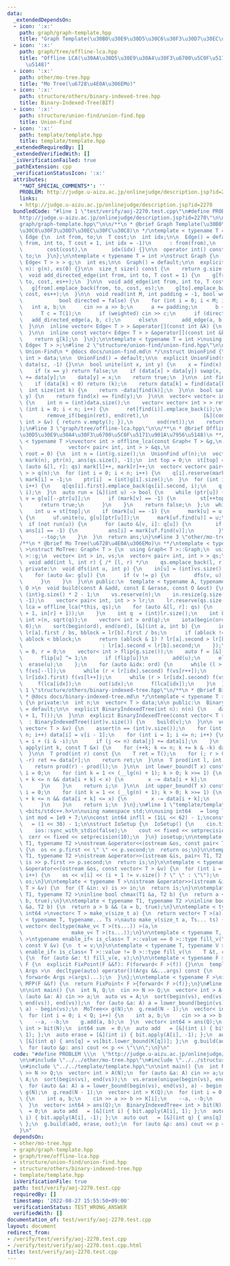```yaml
---
data:
  _extendedDependsOn:
  - icon: ':x:'
    path: graph/graph-template.hpp
    title: "Graph Template(\u30B0\u30E9\u30D5\u30C6\u30F3\u30D7\u30EC\u30FC\u30C8)"
  - icon: ':x:'
    path: graph/tree/offline-lca.hpp
    title: "Offline LCA(\u30AA\u30D5\u30E9\u30A4\u30F3\u6700\u5C0F\u5171\u901A\u7956\
      \u5148)"
  - icon: ':x:'
    path: other/mo-tree.hpp
    title: "Mo Tree(\u6728\u4E0A\u306EMo)"
  - icon: ':x:'
    path: structure/others/binary-indexed-tree.hpp
    title: Binary-Indexed-Tree(BIT)
  - icon: ':x:'
    path: structure/union-find/union-find.hpp
    title: Union-Find
  - icon: ':x:'
    path: template/template.hpp
    title: template/template.hpp
  _extendedRequiredBy: []
  _extendedVerifiedWith: []
  _isVerificationFailed: true
  _pathExtension: cpp
  _verificationStatusIcon: ':x:'
  attributes:
    '*NOT_SPECIAL_COMMENTS*': ''
    PROBLEM: http://judge.u-aizu.ac.jp/onlinejudge/description.jsp?id=2270
    links:
    - http://judge.u-aizu.ac.jp/onlinejudge/description.jsp?id=2270
  bundledCode: "#line 1 \"test/verify/aoj-2270.test.cpp\"\n#define PROBLEM \\\n  \"\
    http://judge.u-aizu.ac.jp/onlinejudge/description.jsp?id=2270\"\n\n#line 2 \"\
    graph/graph-template.hpp\"\n\n/**\n * @brief Graph Template(\u30B0\u30E9\u30D5\
    \u30C6\u30F3\u30D7\u30EC\u30FC\u30C8)\n */\ntemplate < typename T = int >\nstruct\
    \ Edge {\n  int from, to;\n  T cost;\n  int idx;\n\n  Edge() = default;\n\n  Edge(int\
    \ from, int to, T cost = 1, int idx = -1)\n      : from(from),\n        to(to),\n\
    \        cost(cost),\n        idx(idx) {}\n\n  operator int() const {\n    return\
    \ to;\n  }\n};\n\ntemplate < typename T = int >\nstruct Graph {\n  vector< vector<\
    \ Edge< T > > > g;\n  int es;\n\n  Graph() = default;\n\n  explicit Graph(int\
    \ n): g(n), es(0) {}\n\n  size_t size() const {\n    return g.size();\n  }\n\n\
    \  void add_directed_edge(int from, int to, T cost = 1) {\n    g[from].emplace_back(from,\
    \ to, cost, es++);\n  }\n\n  void add_edge(int from, int to, T cost = 1) {\n \
    \   g[from].emplace_back(from, to, cost, es);\n    g[to].emplace_back(to, from,\
    \ cost, es++);\n  }\n\n  void read(int M, int padding = -1, bool weighted = false,\n\
    \            bool directed = false) {\n    for (int i = 0; i < M; i++) {\n   \
    \   int a, b;\n      cin >> a >> b;\n      a += padding;\n      b += padding;\n\
    \      T c = T(1);\n      if (weighted) cin >> c;\n      if (directed)\n     \
    \   add_directed_edge(a, b, c);\n      else\n        add_edge(a, b, c);\n    }\n\
    \  }\n\n  inline vector< Edge< T > > &operator[](const int &k) {\n    return g[k];\n\
    \  }\n\n  inline const vector< Edge< T > > &operator[](const int &k) const {\n\
    \    return g[k];\n  }\n};\n\ntemplate < typename T = int >\nusing Edges = vector<\
    \ Edge< T > >;\n#line 2 \"structure/union-find/union-find.hpp\"\n\n/**\n * @brief\
    \ Union-Find\n * @docs docs/union-find.md\n */\nstruct UnionFind {\n  vector<\
    \ int > data;\n\n  UnionFind() = default;\n\n  explicit UnionFind(size_t sz):\
    \ data(sz, -1) {}\n\n  bool unite(int x, int y) {\n    x = find(x), y = find(y);\n\
    \    if (x == y) return false;\n    if (data[x] > data[y]) swap(x, y);\n    data[x]\
    \ += data[y];\n    data[y] = x;\n    return true;\n  }\n\n  int find(int k) {\n\
    \    if (data[k] < 0) return (k);\n    return data[k] = find(data[k]);\n  }\n\n\
    \  int size(int k) {\n    return -data[find(k)];\n  }\n\n  bool same(int x, int\
    \ y) {\n    return find(x) == find(y);\n  }\n\n  vector< vector< int > > groups()\
    \ {\n    int n = (int)data.size();\n    vector< vector< int > > ret(n);\n    for\
    \ (int i = 0; i < n; i++) {\n      ret[find(i)].emplace_back(i);\n    }\n    ret.erase(\n\
    \        remove_if(begin(ret), end(ret),\n                  [&](const vector<\
    \ int > &v) { return v.empty(); }),\n        end(ret));\n    return ret;\n  }\n\
    };\n#line 3 \"graph/tree/offline-lca.hpp\"\n\n/**\n * @brief Offline LCA(\u30AA\
    \u30D5\u30E9\u30A4\u30F3\u6700\u5C0F\u5171\u901A\u7956\u5148)\n **/\ntemplate\
    \ < typename T >\nvector< int > offline_lca(const Graph< T > &g,\n           \
    \               vector< pair< int, int > > &qs,\n                          int\
    \ root = 0) {\n  int n = (int)g.size();\n  UnionFind uf(n);\n  vector< int > st(n),\
    \ mark(n), ptr(n), ans(qs.size(), -1);\n  int top = 0;\n  st[top] = root;\n  for\
    \ (auto &[l, r]: qs) mark[l]++, mark[r]++;\n  vector< vector< pair< int, int >\
    \ > > q(n);\n  for (int i = 0; i < n; i++) {\n    q[i].reserve(mark[i]);\n   \
    \ mark[i] = -1;\n    ptr[i]  = (int)g[i].size();\n  }\n  for (int i = 0; i < qs.size();\
    \ i++) {\n    q[qs[i].first].emplace_back(qs[i].second, i);\n    q[qs[i].second].emplace_back(qs[i].first,\
    \ i);\n  }\n  auto run = [&](int u) -> bool {\n    while (ptr[u]) {\n      int\
    \ v = g[u][--ptr[u]];\n      if (mark[v] == -1) {\n        st[++top] = v;\n  \
    \      return true;\n      }\n    }\n    return false;\n  };\n  while (~top) {\n\
    \    int u = st[top];\n    if (mark[u] == -1) {\n      mark[u] = u;\n    } else\
    \ {\n      uf.unite(u, g[u][ptr[u]]);\n      mark[uf.find(u)] = u;\n    }\n  \
    \  if (not run(u)) {\n      for (auto &[v, i]: q[u]) {\n        if (~mark[v] and\
    \ ans[i] == -1) {\n          ans[i] = mark[uf.find(v)];\n        }\n      }\n\
    \      --top;\n    }\n  }\n  return ans;\n}\n#line 3 \"other/mo-tree.hpp\"\n\n\
    /**\n * @brief Mo Tree(\u6728\u4E0A\u306EMo)\n **/\ntemplate < typename T = int\
    \ >\nstruct MoTree: Graph< T > {\n  using Graph< T >::Graph;\n  using Graph< T\
    \ >::g;\n  vector< int > in, vs;\n  vector< pair< int, int > > qs;\n\n public:\n\
    \  void add(int l, int r) { /* [l, r) */\n    qs.emplace_back(l, r);\n  }\n\n\
    \ private:\n  void dfs(int u, int p) {\n    in[u] = (int)vs.size();\n    vs.emplace_back(u);\n\
    \    for (auto &v: g[u]) {\n      if (v != p) {\n        dfs(v, u);\n        vs.emplace_back(v);\n\
    \      }\n    }\n  }\n\n public:\n  template < typename A, typename E, typename\
    \ O >\n  void build(const A &add, const E &erase, const O &out) {\n    int n =\
    \ (int)g.size() * 2 - 1;\n    vs.reserve(n);\n    in.resize(g.size());\n    dfs(0,\
    \ -1);\n    vector< pair< int, int > > lr;\n    lr.reserve(qs.size());\n    auto\
    \ lca = offline_lca(*this, qs);\n    for (auto &[l, r]: qs) {\n      lr.emplace_back(minmax(in[l]\
    \ + 1, in[r] + 1));\n    }\n    int q  = (int)lr.size();\n    int bs = n / min<\
    \ int >(n, sqrt(q));\n    vector< int > ord(q);\n    iota(begin(ord), end(ord),\
    \ 0);\n    sort(begin(ord), end(ord), [&](int a, int b) {\n      int ablock =\
    \ lr[a].first / bs, bblock = lr[b].first / bs;\n      if (ablock != bblock) return\
    \ ablock < bblock;\n      return (ablock & 1) ? lr[a].second > lr[b].second\n\
    \                          : lr[a].second < lr[b].second;\n    });\n    int l\
    \ = 0, r = 0;\n    vector< int > flip(g.size());\n    auto f = [&](int u) {\n\
    \      flip[u] ^= 1;\n      if (flip[u])\n        add(u);\n      else\n      \
    \  erase(u);\n    };\n    for (auto &idx: ord) {\n      while (l > lr[idx].first)\
    \ f(vs[--l]);\n      while (r < lr[idx].second) f(vs[r++]);\n      while (l <\
    \ lr[idx].first) f(vs[l++]);\n      while (r > lr[idx].second) f(vs[--r]);\n \
    \     f(lca[idx]);\n      out(idx);\n      f(lca[idx]);\n    }\n  }\n};\n#line\
    \ 1 \"structure/others/binary-indexed-tree.hpp\"\n/**\n * @brief Binary-Indexed-Tree(BIT)\n\
    \ * @docs docs/binary-indexed-tree.md\n */\ntemplate < typename T >\nstruct BinaryIndexedTree\
    \ {\n private:\n  int n;\n  vector< T > data;\n\n public:\n  BinaryIndexedTree()\
    \ = default;\n\n  explicit BinaryIndexedTree(int n): n(n) {\n    data.assign(n\
    \ + 1, T());\n  }\n\n  explicit BinaryIndexedTree(const vector< T > &v)\n    \
    \  : BinaryIndexedTree((int)v.size()) {\n    build(v);\n  }\n\n  void build(const\
    \ vector< T > &v) {\n    assert(n == (int)v.size());\n    for (int i = 1; i <=\
    \ n; i++) data[i] = v[i - 1];\n    for (int i = 1; i <= n; i++) {\n      int j\
    \ = i + (i & -i);\n      if (j <= n) data[j] += data[i];\n    }\n  }\n\n  void\
    \ apply(int k, const T &x) {\n    for (++k; k <= n; k += k & -k) data[k] += x;\n\
    \  }\n\n  T prod(int r) const {\n    T ret = T();\n    for (; r > 0; r -= r &\
    \ -r) ret += data[r];\n    return ret;\n  }\n\n  T prod(int l, int r) const {\n\
    \    return prod(r) - prod(l);\n  }\n\n  int lower_bound(T x) const {\n    int\
    \ i = 0;\n    for (int k = 1 << (__lg(n) + 1); k > 0; k >>= 1) {\n      if (i\
    \ + k <= n && data[i + k] < x) {\n        x -= data[i + k];\n        i += k;\n\
    \      }\n    }\n    return i;\n  }\n\n  int upper_bound(T x) const {\n    int\
    \ i = 0;\n    for (int k = 1 << (__lg(n) + 1); k > 0; k >>= 1) {\n      if (i\
    \ + k <= n && data[i + k] <= x) {\n        x -= data[i + k];\n        i += k;\n\
    \      }\n    }\n    return i;\n  }\n};\n#line 1 \"template/template.hpp\"\n#include\
    \ <bits/stdc++.h>\n\nusing namespace std;\n\nusing int64   = long long;\nconst\
    \ int mod = 1e9 + 7;\n\nconst int64 infll = (1LL << 62) - 1;\nconst int inf  \
    \   = (1 << 30) - 1;\n\nstruct IoSetup {\n  IoSetup() {\n    cin.tie(nullptr);\n\
    \    ios::sync_with_stdio(false);\n    cout << fixed << setprecision(10);\n  \
    \  cerr << fixed << setprecision(10);\n  }\n} iosetup;\n\ntemplate < typename\
    \ T1, typename T2 >\nostream &operator<<(ostream &os, const pair< T1, T2 > &p)\
    \ {\n  os << p.first << \" \" << p.second;\n  return os;\n}\n\ntemplate < typename\
    \ T1, typename T2 >\nistream &operator>>(istream &is, pair< T1, T2 > &p) {\n \
    \ is >> p.first >> p.second;\n  return is;\n}\n\ntemplate < typename T >\nostream\
    \ &operator<<(ostream &os, const vector< T > &v) {\n  for (int i = 0; i < (int)v.size();\
    \ i++) {\n    os << v[i] << (i + 1 != v.size() ? \" \" : \"\");\n  }\n  return\
    \ os;\n}\n\ntemplate < typename T >\nistream &operator>>(istream &is, vector<\
    \ T > &v) {\n  for (T &in: v) is >> in;\n  return is;\n}\n\ntemplate < typename\
    \ T1, typename T2 >\ninline bool chmax(T1 &a, T2 b) {\n  return a < b && (a =\
    \ b, true);\n}\n\ntemplate < typename T1, typename T2 >\ninline bool chmin(T1\
    \ &a, T2 b) {\n  return a > b && (a = b, true);\n}\n\ntemplate < typename T =\
    \ int64 >\nvector< T > make_v(size_t a) {\n  return vector< T >(a);\n}\n\ntemplate\
    \ < typename T, typename... Ts >\nauto make_v(size_t a, Ts... ts) {\n  return\
    \ vector< decltype(make_v< T >(ts...)) >(a,\n                                \
    \                make_v< T >(ts...));\n}\n\ntemplate < typename T, typename V\
    \ >\ntypename enable_if< is_class< T >::value == 0 >::type fill_v(\n    T &t,\
    \ const V &v) {\n  t = v;\n}\n\ntemplate < typename T, typename V >\ntypename\
    \ enable_if< is_class< T >::value != 0 >::type fill_v(\n    T &t, const V &v)\
    \ {\n  for (auto &e: t) fill_v(e, v);\n}\n\ntemplate < typename F >\nstruct FixPoint:\
    \ F {\n  explicit FixPoint(F &&f): F(forward< F >(f)) {}\n\n  template < typename...\
    \ Args >\n  decltype(auto) operator()(Args &&...args) const {\n    return F::operator()(*this,\
    \ forward< Args >(args)...);\n  }\n};\n\ntemplate < typename F >\ninline decltype(auto)\
    \ MFP(F &&f) {\n  return FixPoint< F >{forward< F >(f)};\n}\n#line 7 \"test/verify/aoj-2270.test.cpp\"\
    \n\nint main() {\n  int N, Q;\n  cin >> N >> Q;\n  vector< int > A(N);\n  for\
    \ (auto &a: A) cin >> a;\n  auto vs = A;\n  sort(begin(vs), end(vs));\n  vs.erase(unique(begin(vs),\
    \ end(vs)), end(vs));\n  for (auto &a: A) a = lower_bound(begin(vs), end(vs),\
    \ a) - begin(vs);\n  MoTree<> g(N);\n  g.read(N - 1);\n  vector< int > K(Q);\n\
    \  for (int i = 0; i < Q; i++) {\n    int a, b;\n    cin >> a >> b >> K[i];\n\
    \    --a, --b;\n    g.add(a, b);\n  }\n  vector< int64 > ans(Q);\n  BinaryIndexedTree<\
    \ int > bit(N);\n  int64 sum  = 0;\n  auto add   = [&](int i) { bit.apply(A[i],\
    \ 1); };\n  auto erase = [&](int i) { bit.apply(A[i], -1); };\n  auto out   =\
    \ [&](int q) { ans[q] = vs[bit.lower_bound(K[q])]; };\n  g.build(add, erase, out);\n\
    \  for (auto &p: ans) cout << p << \"\\n\";\n}\n"
  code: "#define PROBLEM \\\n  \"http://judge.u-aizu.ac.jp/onlinejudge/description.jsp?id=2270\"\
    \n\n#include \"../../other/mo-tree.hpp\"\n#include \"../../structure/others/binary-indexed-tree.hpp\"\
    \n#include \"../../template/template.hpp\"\n\nint main() {\n  int N, Q;\n  cin\
    \ >> N >> Q;\n  vector< int > A(N);\n  for (auto &a: A) cin >> a;\n  auto vs =\
    \ A;\n  sort(begin(vs), end(vs));\n  vs.erase(unique(begin(vs), end(vs)), end(vs));\n\
    \  for (auto &a: A) a = lower_bound(begin(vs), end(vs), a) - begin(vs);\n  MoTree<>\
    \ g(N);\n  g.read(N - 1);\n  vector< int > K(Q);\n  for (int i = 0; i < Q; i++)\
    \ {\n    int a, b;\n    cin >> a >> b >> K[i];\n    --a, --b;\n    g.add(a, b);\n\
    \  }\n  vector< int64 > ans(Q);\n  BinaryIndexedTree< int > bit(N);\n  int64 sum\
    \  = 0;\n  auto add   = [&](int i) { bit.apply(A[i], 1); };\n  auto erase = [&](int\
    \ i) { bit.apply(A[i], -1); };\n  auto out   = [&](int q) { ans[q] = vs[bit.lower_bound(K[q])];\
    \ };\n  g.build(add, erase, out);\n  for (auto &p: ans) cout << p << \"\\n\";\n\
    }\n"
  dependsOn:
  - other/mo-tree.hpp
  - graph/graph-template.hpp
  - graph/tree/offline-lca.hpp
  - structure/union-find/union-find.hpp
  - structure/others/binary-indexed-tree.hpp
  - template/template.hpp
  isVerificationFile: true
  path: test/verify/aoj-2270.test.cpp
  requiredBy: []
  timestamp: '2022-08-27 15:55:50+09:00'
  verificationStatus: TEST_WRONG_ANSWER
  verifiedWith: []
documentation_of: test/verify/aoj-2270.test.cpp
layout: document
redirect_from:
- /verify/test/verify/aoj-2270.test.cpp
- /verify/test/verify/aoj-2270.test.cpp.html
title: test/verify/aoj-2270.test.cpp
---
```

